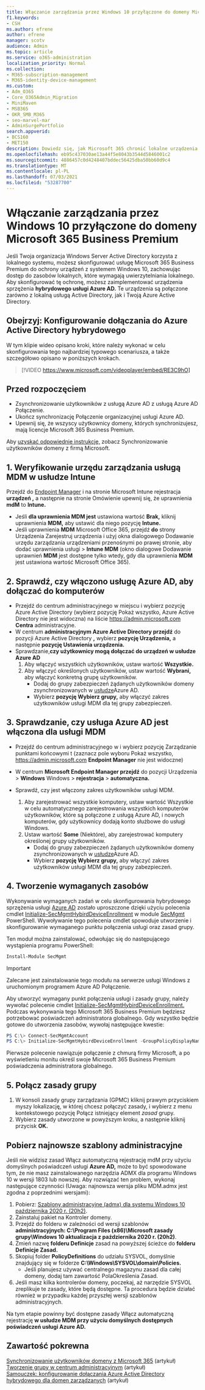 ```yaml
---
title: Włączanie zarządzania przez Windows 10 przyłączone do domeny Microsoft 365 dla firm
f1.keywords:
- CSH
ms.author: efrene
author: efrene
manager: scotv
audience: Admin
ms.topic: article
ms.service: o365-administration
localization_priority: Normal
ms.collection:
- M365-subscription-management
- M365-identity-device-management
ms.custom:
- Adm_O365
- Core_O365Admin_Migration
- MiniMaven
- MSB365
- OKR_SMB_M365
- seo-marvel-mar
- AdminSurgePortfolio
search.appverid:
- BCS160
- MET150
description: Dowiedz się, jak Microsoft 365 chronić lokalne urządzenia Windows 10 przyłączone do usługi Active-Directory w kilku krokach.
ms.openlocfilehash: eb95c437030ae13a44f5e8043b3544d5846001c2
ms.sourcegitcommit: 4886457c0d4248407bddec56425dba50bb60d9c4
ms.translationtype: MT
ms.contentlocale: pl-PL
ms.lasthandoff: 07/03/2021
ms.locfileid: "53287700"
---
```

# <a name="enable-domain-joined-windows-10-devices-to-be-managed-by-microsoft-365-business-premium"></a>Włączanie zarządzania przez Windows 10 przyłączone do domeny Microsoft 365 Business Premium

Jeśli Twoja organizacja Windows Server Active Directory korzysta z lokalnego systemu, możesz skonfigurować usługę Microsoft 365 Business Premium do ochrony urządzeń z systemem Windows 10, zachowując dostęp do zasobów lokalnych, które wymagają uwierzytelniania lokalnego.
Aby skonfigurować tę ochronę, możesz zaimplementować urządzenia sprzężenia **hybrydowego usługi Azure AD.** Te urządzenia są połączone zarówno z lokalną usługą Active Directory, jak i Twoją Azure Active Directory.

## <a name="watch-configure-hybrid-azure-active-directory-join"></a>Obejrzyj: Konfigurowanie dołączania do Azure Active Directory hybrydowego

W tym klipie wideo opisano kroki, które należy wykonać w celu skonfigurowania tego najbardziej typowego scenariusza, a także szczegółowo opisano w poniższych krokach.

> [!VIDEO https://www.microsoft.com/videoplayer/embed/RE3C9hO]
  
## <a name="before-you-begin"></a>Przed rozpoczęciem

- Zsynchronizowanie użytkowników z usługą Azure AD z usługą Azure AD Połączenie.
- Ukończ synchronizację Połączenie organizacyjnej usługi Azure AD.
- Upewnij się, że wszyscy użytkownicy domeny, których synchronizujesz, mają licencje Microsoft 365 Business Premium.

Aby [uzyskać odpowiednie instrukcje,](manage-domain-users.md) zobacz Synchronizowanie użytkowników domeny z firmą Microsoft.

## <a name="1-verify-mdm-authority-in-intune"></a>1. Weryfikowanie urzędu zarządzania usługą MDM w usłudze Intune

Przejdź do [Endpoint Manager](https://endpoint.microsoft.com/#blade/Microsoft_Intune_Enrollment/EnrollmentMenu/overview) i na stronie Microsoft Intune rejestracja **urządzeń ,** a  następnie na stronie Omówienie upewnij się, że uprawnienia **mdM** to **Intune.**

- Jeśli **dla uprawnienia MDM jest** ustawiona wartość **Brak,** kliknij uprawnienia **MDM,** aby ustawić dla niego pozycję **Intune.**
- Jeśli uprawnienia **MDM** Microsoft Office 365, przejdź **do** strony Urządzenia Zarejestruj urządzenia i użyj okna dialogowego Dodawanie urzędu zarządzania urządzeniami przenośnymi po prawej stronie, aby dodać uprawnienia usługi   >   **Intune MDM** (okno dialogowe Dodawanie uprawnień **MDM** jest dostępne tylko wtedy, gdy dla uprawnienia **MDM** jest ustawiona wartość Microsoft Office 365). 

## <a name="2-verify-azure-ad-is-enabled-for-joining-computers"></a>2. Sprawdź, czy włączono usługę Azure AD, aby dołączać do komputerów

- Przejdź do centrum administracyjnego w miejscu i wybierz pozycję Azure Active Directory (wybierz pozycję Pokaż wszystko, Azure Active Directory nie jest widoczna) na liście <a href="https://go.microsoft.com/fwlink/p/?linkid=2024339" target="_blank">https://admin.microsoft.com</a> **Centra** administracyjne.  
- W centrum **administracyjnym Azure Active Directory przejdź** do pozycji Azure Active Directory **,** wybierz **pozycję Urządzenia,** a następnie **pozycję Ustawienia urządzenia.**
- Sprawdzanie,**czy użytkownicy mogą dołączać do urządzeń w usłudze Azure AD** 
    1. Aby włączyć wszystkich użytkowników, ustaw wartość **Wszystkie.**
    2. Aby włączyć określonych użytkowników, ustaw wartość **Wybrani,** aby włączyć konkretną grupę użytkowników.
        - Dodaj do grupy zabezpieczeń żądanych użytkowników domeny zsynchronizowanych w [usłudze](../admin/create-groups/create-groups.md)Azure AD.
        - Wybierz **pozycję Wybierz grupy,** aby włączyć zakres użytkowników usługi MDM dla tej grupy zabezpieczeń.

## <a name="3-verify-azure-ad-is-enabled-for-mdm"></a>3. Sprawdzanie, czy usługa Azure AD jest włączona dla usługi MDM

- Przejdź do centrum administracyjnego w i wybierz pozycję Zarządzanie punktami końcowymi t (zaznacz pole wyboru Pokaż wszystko, <a href="https://go.microsoft.com/fwlink/p/?linkid=2024339" target="_blank">https://admin.microsoft.com</a> **Endpoint Manager** nie jest widoczne)  
- W centrum **Microsoft Endpoint Manager przejdź** do pozycji Urządzenia  >  **Windows** Windows  >  **rejestracja**  >  **automatyczna.**
- Sprawdź, czy jest włączony zakres użytkowników usługi MDM.

    1. Aby zarejestrować wszystkie komputery, ustaw wartość Wszystkie w celu automatycznego zarejestrowania wszystkich komputerów użytkowników, które są połączone z usługą Azure AD, i nowych komputerów, gdy użytkownicy dodają konto służbowe do usługi Windows. 
    2. Ustaw wartość **Some** (Niektóre), aby zarejestrować komputery określonej grupy użytkowników.
        -  Dodaj do grupy zabezpieczeń żądanych użytkowników domeny zsynchronizowanych w [usłudze](../admin/create-groups/create-groups.md)Azure AD.
        -  Wybierz **pozycję Wybierz grupy,** aby włączyć zakres użytkowników usługi MDM dla tej grupy zabezpieczeń.

## <a name="4-create-the-required-resources"></a>4. Tworzenie wymaganych zasobów 

Wykonywanie wymaganych zadań w celu skonfigurowania hybrydowego sprzężenia usługi [Azure AD](/azure/active-directory/devices/hybrid-azuread-join-managed-domains#configure-hybrid-azure-ad-join) zostało uproszczone dzięki użyciu polecenia cmdlet [Initialize-SecMgmtHybirdDeviceEnrollment](https://github.com/microsoft/secmgmt-open-powershell/blob/master/docs/help/Initialize-SecMgmtHybirdDeviceEnrollment.md) w module [SecMgmt](https://www.powershellgallery.com/packages/SecMgmt) PowerShell. Wywoływanie tego polecenia cmdlet spowoduje utworzenie i skonfigurowanie wymaganego punktu połączenia usługi oraz zasad grupy.

Ten moduł można zainstalować, odwołując się do następującego wystąpienia programu PowerShell:

```powershell
Install-Module SecMgmt
```

> [!IMPORTANT]
> Zalecane jest zainstalowanie tego modułu na serwerze usługi Windows z uruchomionym programem Azure AD Połączenie.

Aby utworzyć wymagany punkt połączenia usługi i zasady grupy, należy wywołać polecenie cmdlet [Initialize-SecMgmtHybirdDeviceEnrollment.](https://github.com/microsoft/secmgmt-open-powershell/blob/master/docs/help/Initialize-SecMgmtHybirdDeviceEnrollment.md) Podczas wykonywania tego Microsoft 365 Business Premium będziesz potrzebować poświadczeń administratora globalnego. Gdy wszystko będzie gotowe do utworzenia zasobów, wywołaj następujące kwestie:

```powershell
PS C:\> Connect-SecMgmtAccount
PS C:\> Initialize-SecMgmtHybirdDeviceEnrollment -GroupPolicyDisplayName 'Device Management'
```

Pierwsze polecenie nawiązuje połączenie z chmurą firmy Microsoft, a po wyświetleniu monitu określ swoje Microsoft 365 Business Premium poświadczenia administratora globalnego.

## <a name="5-link-the-group-policy"></a>5. Połącz zasady grupy

1. W konsoli zasady grupy zarządzania (GPMC) kliknij prawym przyciskiem myszy lokalizację, w której chcesz połączyć zasady, i wybierz z menu kontekstowego pozycję Połącz istniejący element *zasad* grupy.
2. Wybierz zasady utworzone w powyższym kroku, a następnie kliknij przycisk **OK.**

## <a name="get-the-latest-administrative-templates"></a>Pobierz najnowsze szablony administracyjne

Jeśli nie widzisz zasad Włącz automatyczną rejestrację mdM przy użyciu domyślnych poświadczeń usługi **Azure AD,** może to być spowodowane tym, że nie masz zainstalowanego narzędzia ADMX dla programu Windows 10 w wersji 1803 lub nowszej. Aby rozwiązać ten problem, wykonaj następujące czynności (Uwaga: najnowsza wersja pliku MDM.admx jest zgodna z poprzednimi wersjami):

1. Pobierz: [Szablony administracyjne (admx) dla systemu Windows 10 października 2020 r. (20h2)](https://www.microsoft.com/download/102157).
2. Zainstaluj pakiet na Kontroler domeny.
3. Przejdź do folderu w zależności od wersji szablonów **administracyjnych: C:\Program Files (x86)\Microsoft zasady grupy\Windows 10 aktualizacja z października 2020 r. (20h2)**.
4. Zmień nazwę **folderu Definicje** zasad na powyższej ścieżce do **folderu Definicje Zasad.**
5. Skopiuj folder **PolicyDefinitions** do udziału SYSVOL, domyślnie znajdujący się w folderze **C:\Windows\SYSVOL\domain\Policies.**
   - Jeśli planujesz używać centralnego magazynu zasad dla całej domeny, dodaj tam zawartość PolaOkreślenia Zasad.
6. Jeśli masz kilka kontrolerów domeny, poczekaj, aż narzędzie SYSVOL zreplikuje te zasady, które będą dostępne. Ta procedura będzie działać również w przypadku każdej przyszłej wersji szablonów administracyjnych.

Na tym etapie powinny być dostępne zasady Włącz automatyczną rejestrację **w usłudze MDM przy użyciu domyślnych dostępnych poświadczeń usługi Azure AD.**

## <a name="related-content"></a>Zawartość pokrewna

[Synchronizowanie użytkowników domeny z Microsoft 365](manage-domain-users.md) (artykuł)\
[Tworzenie grupy w centrum administracyjnym](../admin/create-groups/create-groups.md) (artykuł)\
[Samouczek: konfigurowanie dołączania Azure Active Directory hybrydowego dla domen zarządzanych](/azure/active-directory/devices/hybrid-azuread-join-managed-domains.md) (artykuł)